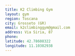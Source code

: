```yaml
---
title: K2 Climbing Gym
layout: gym
region: Toscana
city: Grosseto (GR)
email: k2climbinggym@gmail.com
address: Via Siria, 87
phone: 
latitude: 42.78608322
longitude: 11.10382938
---
```


